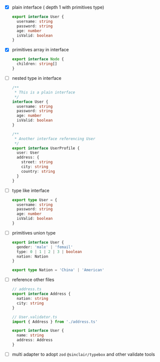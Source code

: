 - [x] plain interface ( depth 1 with primitives type)

  ```typescript
  export interface User {
    username: string
    password: string
    age: number
    isValid: boolean
  }
  ```

- [x] primitives array in interface

  ```typescript
  export interface Node {
    children: string[]
  }
  ```

- [ ] nested type in interface

  ```typescript
  /**
   * This is a plain interface
   */
  interface User {
    username: string
    password: string
    age: number
    isValid: boolean
  }
  
  /**
   * Another interface referencing User
   */
  export interface UserProfile {
    user: User
    address: {
      street: string
      city: string
      country: string
    }
  }
  
  
  ```

- [ ] type like interface

  ```typescript
  export type User = {
    username: string
    password: string
    age: number
    isValid: boolean
  }
  ```

- [ ] primitives union type

  ```typescript
  export interface User {
    gender: 'male' | 'femail'
    type: 0 | 1 | 2 | 3 | boolean
    nation: Nation
  }
  
  export type Nation = 'China' | 'American'
  ```

- [ ] reference other files

  ```typescript
  // address.ts
  export interface Address {
    nation: string
    city: string
  }
  
  // User.validator.ts
  import { Address } from './address.ts'
  
  export interface User {
    name: string
    address: Address
  }
  ```

- [ ] multi adapter to adopt `zod` `@sinclair/typebox` and other validate tools
  